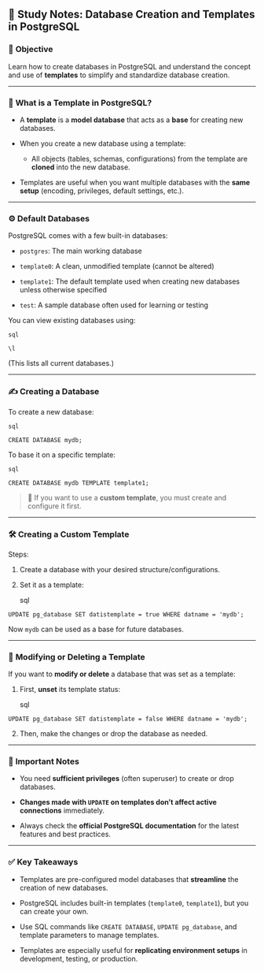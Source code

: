 ## 🧠 Study Notes: Database Creation and Templates in PostgreSQL

### 🎯 **Objective**

Learn how to create databases in PostgreSQL and understand the concept and use of **templates** to simplify and standardize database creation.

---

### 📌 **What is a Template in PostgreSQL?**

- A **template** is a **model database** that acts as a **base** for creating new databases.
    
- When you create a new database using a template:
    
    - All objects (tables, schemas, configurations) from the template are **cloned** into the new database.
        
- Templates are useful when you want multiple databases with the **same setup** (encoding, privileges, default settings, etc.).
    

---

### ⚙️ **Default Databases**

PostgreSQL comes with a few built-in databases:

- `postgres`: The main working database
    
- `template0`: A clean, unmodified template (cannot be altered)
    
- `template1`: The default template used when creating new databases unless otherwise specified
    
- `test`: A sample database often used for learning or testing
    

You can view existing databases using:

	sql

`\l`

(This lists all current databases.)

---

### ✍️ **Creating a Database**

To create a new database:

	sql

`CREATE DATABASE mydb;`

To base it on a specific template:

	sql

`CREATE DATABASE mydb TEMPLATE template1;`

> 🔧 If you want to use a **custom template**, you must create and configure it first.

---

### 🛠️ **Creating a Custom Template**

Steps:

1. Create a database with your desired structure/configurations.
    
2. Set it as a template:

	sql

`UPDATE pg_database SET datistemplate = true WHERE datname = 'mydb';`

Now `mydb` can be used as a base for future databases.

---

### 🔄 **Modifying or Deleting a Template**

If you want to **modify or delete** a database that was set as a template:

1. First, **unset** its template status:

	sql

`UPDATE pg_database SET datistemplate = false WHERE datname = 'mydb';`

2. Then, make the changes or drop the database as needed.
    

---

### 🚫 **Important Notes**

- You need **sufficient privileges** (often superuser) to create or drop databases.
    
- **Changes made with `UPDATE` on templates don’t affect active connections** immediately.
    
- Always check the **official PostgreSQL documentation** for the latest features and best practices.
    

---

### ✅ **Key Takeaways**

- Templates are pre-configured model databases that **streamline** the creation of new databases.
    
- PostgreSQL includes built-in templates (`template0`, `template1`), but you can create your own.
    
- Use SQL commands like `CREATE DATABASE`, `UPDATE pg_database`, and template parameters to manage templates.
    
- Templates are especially useful for **replicating environment setups** in development, testing, or production.
